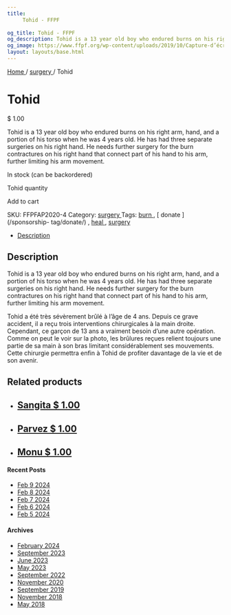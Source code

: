 ```yaml
---
title: 
     Tohid - FFPF
    
og_title: Tohid - FFPF
og_description: Tohid is a 13 year old boy who endured burns on his right arm, hand, and a portion of his torso when he was 4 years old. He has had three separate surgeries on his right hand. He needs further surgery for the burn contractures on his right hand that connect part of his hand to his arm, further limiting his arm movement.
og_image: https://www.ffpf.org/wp-content/uploads/2019/10/Capture-d’écran-2019-10-17-à-19.04.41.png
layout: layouts/base.html
---
```



[ Home ](/get-involved) / [ surgery ](/sponsorship-category/surgery/) /
Tohid

[ ](/wp-content/uploads/2019/10/Capture-d’écran-2019-10-17-à-19.04.41.png)

#  Tohid

$  1.00

Tohid is a 13 year old boy who endured burns on his right arm, hand, and a
portion of his torso when he was 4 years old. He has had three separate
surgeries on his right hand. He needs further surgery for the burn
contractures on his right hand that connect part of his hand to his arm,
further limiting his arm movement.

In stock (can be backordered)

Tohid quantity

Add to cart

SKU:  FFPFAP2020-4  Category: [ surgery ](/sponsorship-category/surgery/)
Tags: [ burn ](/sponsorship-tag/burn/) , [ donate ](/sponsorship-
tag/donate/) , [ heal ](/sponsorship-tag/heal/) , [ surgery
](/sponsorship-tag/surgery/)

  * [ Description ](/fr)

##  Description

Tohid is a 13 year old boy who endured burns on his right arm, hand, and a
portion of his torso when he was 4 years old. He has had three separate
surgeries on his right hand. He needs further surgery for the burn
contractures on his right hand that connect part of his hand to his arm,
further limiting his arm movement.

Tohid a été très sévèrement brûlé à l’âge de 4 ans. Depuis ce grave accident,
il a reçu trois interventions chirurgicales à la main droite. Cependant, ce
garçon  de 13 ans a vraiment besoin d’une autre opération. Comme on peut le
voir sur la photo, les brûlures reçues relient toujours une partie de sa main
à son bras limitant considérablement ses mouvements. Cette chirurgie permettra
enfin à Tohid de profiter davantage de la vie et de son avenir.

##  Related products

  * ## [ Sangita  $  1.00  ]( )
  * ## [ Parvez  $  1.00  ]( )
  * ## [ Monu  $  1.00  ]( )

####  Recent Posts

  * [ Feb 9 2024 ]( /article/2024/02/09/feb-9-2024/)
  * [ Feb 8 2024 ]( /article/2024/02/08/feb-8-2024/)
  * [ Feb 7 2024 ]( /article/2024/02/07/feb-7-2024/)
  * [ Feb 6 2024 ]( /article/2024/02/06/feb-6-2024/)
  * [ Feb 5 2024 ]( /article/2024/02/05/feb-5-2024/)

####  Archives

  * [ February 2024 ]( /article/2024/02/)
  * [ September 2023 ]( /article/2023/09/)
  * [ June 2023 ]( /article/2023/06/)
  * [ May 2023 ]( /article/2023/05/)
  * [ September 2022 ]( /article/2022/09/)
  * [ November 2020 ]( /article/2020/11/)
  * [ September 2019 ]( /article/2019/09/)
  * [ November 2018 ]( /article/2018/11/)
  * [ May 2018 ]( /article/2018/05/)




